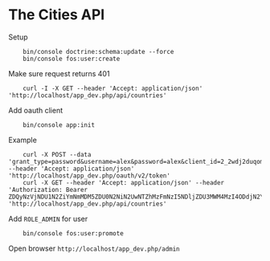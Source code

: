 The Cities API
==========================

Setup
~~~
    bin/console doctrine:schema:update --force
    bin/console fos:user:create
~~~

Make sure request returns 401
~~~
    curl -I -X GET --header 'Accept: application/json' 'http://localhost/app_dev.php/api/countries'
~~~

Add oauth client
~~~
    bin/console app:init
~~~

Example
~~~
    curl -X POST --data 'grant_type=password&username=alex&password=alex&client_id=2_2wdj2duqomeccwcksgws4wowgo88wokgw88k0sswccg88ws4cw&client_secret=46iis51qsh0kgo80o8cgg0cwsoo0wccgs4gocok0sgg0w0gwkw' --header 'Accept: application/json' 'http://localhost/app_dev.php/oauth/v2/token'
    curl -X GET --header 'Accept: application/json' --header 'Authorization: Bearer ZDQyNzVjNDU1N2ZiYmNmMDM5ZDU0N2NiN2UwNTZhMzFmNzI5NDljZDU3MWM4MzI4ODdjN2YyMjYyODU2ZWU1OQ' 'http://localhost/app_dev.php/api/countries'
~~~

Add `ROLE_ADMIN` for user
~~~
    bin/console fos:user:promote
~~~

Open browser `http://localhost/app_dev.php/admin`